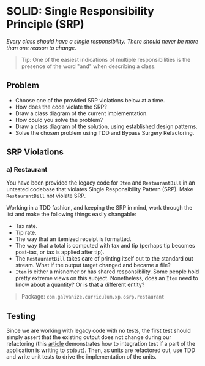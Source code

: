 # SOLID: Single Responsibility Principle (SRP)

*Every class should have a single responsibility. There should never be more than one reason to change.*


> Tip: One of the easiest indications of multiple responsibilities is the presence of the word "and" when describing a class.

## Problem

- Choose one of the provided SRP violations below at a time.
- How does the code violate the SRP?
- Draw a class diagram of the current implementation.
- How could you solve the problem?
- Draw a class diagram of the solution, using established design patterns.
- Solve the chosen problem using TDD and Bypass Surgery Refactoring.

## SRP Violations

### a) Restaurant

You have been provided the legacy code for `Item` and `RestaurantBill` in an untested codebase that violates Single Responsibility Pattern (SRP). Make `RestaurantBill` not violate SRP.

Working in a TDD fashion, and keeping the SRP in mind, work through the list and make the following things easily changable:

- Tax rate.
- Tip rate.
- The way that an itemized receipt is formatted.
- The way that a total is computed with tax and tip (perhaps tip becomes post-tax, or tax is applied after tip).
- The `RestaurantBill` takes care of printing itself out to the standard out stream. What if the output target changed and became a file?
- `Item` is either a misnomer or has shared responsibility. Some people hold pretty extreme views on this subject. Nonetheless, does an `Item` need to know about a quantity? Or is that a different entity?


> Package: `com.galvanize.curriculum.xp.osrp.restaurant`

## Testing

Since we are working with legacy code with no tests, the first test should simply assert that the existing output does not change during our refactoring (this [article](http://stackoverflow.com/questions/1119385/junit-test-for-system-out-println) demonstrates how to integration test if a part of the application is writing to `stdout`). Then, as units are refactored out, use TDD and write unit tests to drive the implementation of the units.

